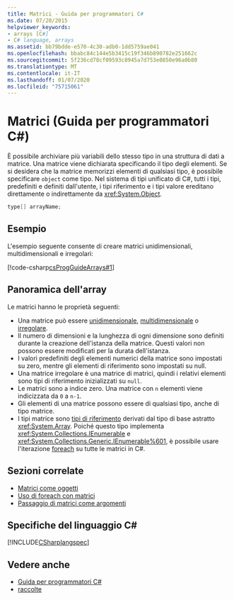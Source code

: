 ```yaml
---
title: Matrici - Guida per programmatori C#
ms.date: 07/20/2015
helpviewer_keywords:
- arrays [C#]
- C# language, arrays
ms.assetid: bb79bdde-e570-4c30-adb0-1dd5759ae041
ms.openlocfilehash: bbabc84c144e5b3415c19f346b890782e251662c
ms.sourcegitcommit: 5f236cd78cf09593c8945a7d753e0850e96a0b80
ms.translationtype: MT
ms.contentlocale: it-IT
ms.lasthandoff: 01/07/2020
ms.locfileid: "75715061"
---
```

# <a name="arrays-c-programming-guide"></a>Matrici (Guida per programmatori C#)

È possibile archiviare più variabili dello stesso tipo in una struttura di dati a matrice. Una matrice viene dichiarata specificando il tipo degli elementi. Se si desidera che la matrice memorizzi elementi di qualsiasi tipo, è possibile specificare `object` come tipo. Nel sistema di tipi unificato di C#, tutti i tipi, predefiniti e definiti dall'utente, i tipi riferimento e i tipi valore ereditano direttamente o indirettamente da <xref:System.Object>.

```csharp
type[] arrayName;
```

## <a name="example"></a>Esempio

L'esempio seguente consente di creare matrici unidimensionali, multidimensionali e irregolari:

[!code-csharp[csProgGuideArrays#1](~/samples/snippets/csharp/VS_Snippets_VBCSharp/csProgGuideArrays/CS/Arrays.cs#1)]

## <a name="array-overview"></a>Panoramica dell'array

Le matrici hanno le proprietà seguenti:

- Una matrice può essere [unidimensionale](single-dimensional-arrays.md), [multidimensionale](multidimensional-arrays.md) o [irregolare](jagged-arrays.md).
- Il numero di dimensioni e la lunghezza di ogni dimensione sono definiti durante la creazione dell'istanza della matrice. Questi valori non possono essere modificati per la durata dell'istanza.
- I valori predefiniti degli elementi numerici della matrice sono impostati su zero, mentre gli elementi di riferimento sono impostati su null.
- Una matrice irregolare è una matrice di matrici, quindi i relativi elementi sono tipi di riferimento inizializzati su `null`.
- Le matrici sono a indice zero. Una matrice con `n` elementi viene indicizzata da `0` a `n-1`.
- Gli elementi di una matrice possono essere di qualsiasi tipo, anche di tipo matrice.
- I tipi matrice sono [tipi di riferimento](../../language-reference/keywords/reference-types.md) derivati dal tipo di base astratto <xref:System.Array>. Poiché questo tipo implementa <xref:System.Collections.IEnumerable> e <xref:System.Collections.Generic.IEnumerable%601>, è possibile usare l'iterazione [foreach](../../language-reference/keywords/foreach-in.md) su tutte le matrici in C#.

## <a name="related-sections"></a>Sezioni correlate

- [Matrici come oggetti](arrays-as-objects.md)
- [Uso di foreach con matrici](using-foreach-with-arrays.md)
- [Passaggio di matrici come argomenti](passing-arrays-as-arguments.md)

## <a name="c-language-specification"></a>Specifiche del linguaggio C#

[!INCLUDE[CSharplangspec](~/includes/csharplangspec-md.md)]

## <a name="see-also"></a>Vedere anche

- [Guida per programmatori C#](../index.md)
- [raccolte](../concepts/collections.md)
